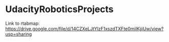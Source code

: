 # UdacityRoboticsProjects

Link to rtabmap: https://drive.google.com/file/d/14CZXeLJtYlzF1xszdTXFte0miIKjjiUw/view?usp=sharing
